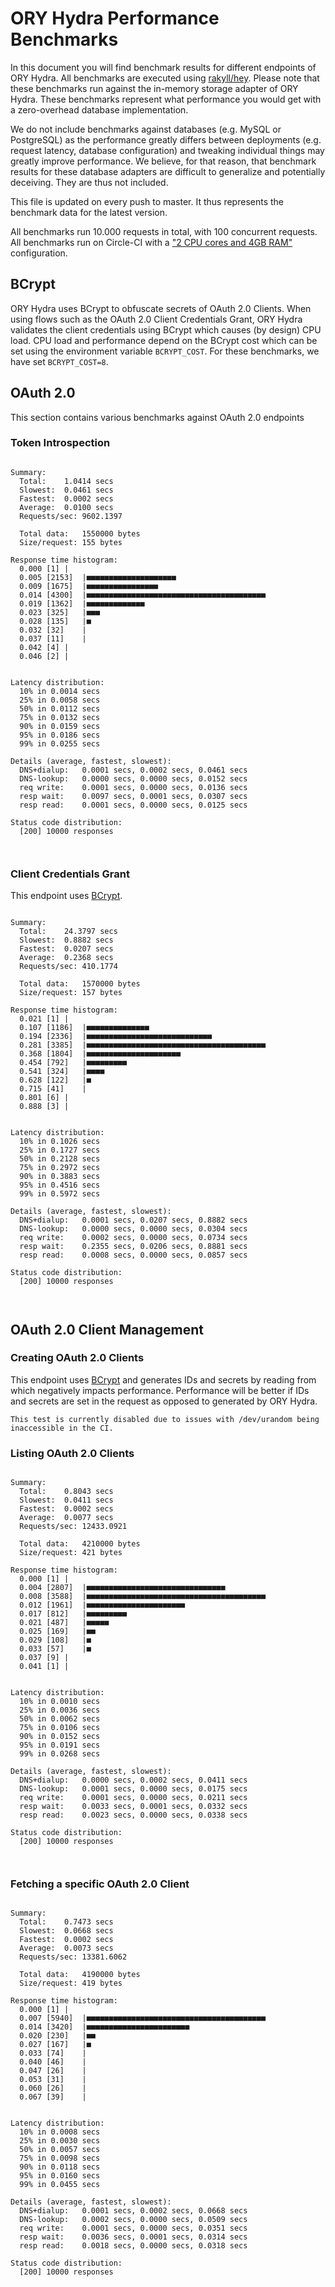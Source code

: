 # ORY Hydra Performance Benchmarks

In this document you will find benchmark results for different endpoints of ORY Hydra. All benchmarks are executed
using [rakyll/hey](https://github.com/rakyll/hey). Please note that these benchmarks run against the in-memory storage
adapter of ORY Hydra. These benchmarks represent what performance you would get with a zero-overhead database implementation.

We do not include benchmarks against databases (e.g. MySQL or PostgreSQL) as the performance greatly differs between
deployments (e.g. request latency, database configuration) and tweaking individual things may greatly improve performance.
We believe, for that reason, that benchmark results for these database adapters are difficult to generalize and potentially
deceiving. They are thus not included.

This file is updated on every push to master. It thus represents the benchmark data for the latest version.

All benchmarks run 10.000 requests in total, with 100 concurrent requests. All benchmarks run on Circle-CI with a
["2 CPU cores and 4GB RAM"](https://support.circleci.com/hc/en-us/articles/360000489307-Why-do-my-tests-take-longer-to-run-on-CircleCI-than-locally-)
configuration.

## BCrypt

ORY Hydra uses BCrypt to obfuscate secrets of OAuth 2.0 Clients. When using flows such as the OAuth 2.0 Client Credentials
Grant, ORY Hydra validates the client credentials using BCrypt which causes (by design) CPU load. CPU load and performance
depend on the BCrypt cost which can be set using the environment variable `BCRYPT_COST`. For these benchmarks,
we have set `BCRYPT_COST=8`.

## OAuth 2.0

This section contains various benchmarks against OAuth 2.0 endpoints

### Token Introspection

```

Summary:
  Total:	1.0414 secs
  Slowest:	0.0461 secs
  Fastest:	0.0002 secs
  Average:	0.0100 secs
  Requests/sec:	9602.1397
  
  Total data:	1550000 bytes
  Size/request:	155 bytes

Response time histogram:
  0.000 [1]	|
  0.005 [2153]	|■■■■■■■■■■■■■■■■■■■■
  0.009 [1675]	|■■■■■■■■■■■■■■■■
  0.014 [4300]	|■■■■■■■■■■■■■■■■■■■■■■■■■■■■■■■■■■■■■■■■
  0.019 [1362]	|■■■■■■■■■■■■■
  0.023 [325]	|■■■
  0.028 [135]	|■
  0.032 [32]	|
  0.037 [11]	|
  0.042 [4]	|
  0.046 [2]	|


Latency distribution:
  10% in 0.0014 secs
  25% in 0.0058 secs
  50% in 0.0112 secs
  75% in 0.0132 secs
  90% in 0.0159 secs
  95% in 0.0186 secs
  99% in 0.0255 secs

Details (average, fastest, slowest):
  DNS+dialup:	0.0001 secs, 0.0002 secs, 0.0461 secs
  DNS-lookup:	0.0000 secs, 0.0000 secs, 0.0152 secs
  req write:	0.0001 secs, 0.0000 secs, 0.0136 secs
  resp wait:	0.0097 secs, 0.0001 secs, 0.0307 secs
  resp read:	0.0001 secs, 0.0000 secs, 0.0125 secs

Status code distribution:
  [200]	10000 responses



```

### Client Credentials Grant

This endpoint uses [BCrypt](#bcrypt).

```

Summary:
  Total:	24.3797 secs
  Slowest:	0.8882 secs
  Fastest:	0.0207 secs
  Average:	0.2368 secs
  Requests/sec:	410.1774
  
  Total data:	1570000 bytes
  Size/request:	157 bytes

Response time histogram:
  0.021 [1]	|
  0.107 [1186]	|■■■■■■■■■■■■■■
  0.194 [2336]	|■■■■■■■■■■■■■■■■■■■■■■■■■■■■
  0.281 [3385]	|■■■■■■■■■■■■■■■■■■■■■■■■■■■■■■■■■■■■■■■■
  0.368 [1804]	|■■■■■■■■■■■■■■■■■■■■■
  0.454 [792]	|■■■■■■■■■
  0.541 [324]	|■■■■
  0.628 [122]	|■
  0.715 [41]	|
  0.801 [6]	|
  0.888 [3]	|


Latency distribution:
  10% in 0.1026 secs
  25% in 0.1727 secs
  50% in 0.2128 secs
  75% in 0.2972 secs
  90% in 0.3883 secs
  95% in 0.4516 secs
  99% in 0.5972 secs

Details (average, fastest, slowest):
  DNS+dialup:	0.0001 secs, 0.0207 secs, 0.8882 secs
  DNS-lookup:	0.0000 secs, 0.0000 secs, 0.0304 secs
  req write:	0.0002 secs, 0.0000 secs, 0.0734 secs
  resp wait:	0.2355 secs, 0.0206 secs, 0.8881 secs
  resp read:	0.0008 secs, 0.0000 secs, 0.0857 secs

Status code distribution:
  [200]	10000 responses



```

## OAuth 2.0 Client Management

### Creating OAuth 2.0 Clients

This endpoint uses [BCrypt](#bcrypt) and generates IDs and secrets by reading from  which negatively impacts
performance. Performance will be better if IDs and secrets are set in the request as opposed to generated by ORY Hydra.

```
This test is currently disabled due to issues with /dev/urandom being inaccessible in the CI.
```

### Listing OAuth 2.0 Clients

```

Summary:
  Total:	0.8043 secs
  Slowest:	0.0411 secs
  Fastest:	0.0002 secs
  Average:	0.0077 secs
  Requests/sec:	12433.0921
  
  Total data:	4210000 bytes
  Size/request:	421 bytes

Response time histogram:
  0.000 [1]	|
  0.004 [2807]	|■■■■■■■■■■■■■■■■■■■■■■■■■■■■■■■
  0.008 [3588]	|■■■■■■■■■■■■■■■■■■■■■■■■■■■■■■■■■■■■■■■■
  0.012 [1961]	|■■■■■■■■■■■■■■■■■■■■■■
  0.017 [812]	|■■■■■■■■■
  0.021 [487]	|■■■■■
  0.025 [169]	|■■
  0.029 [108]	|■
  0.033 [57]	|■
  0.037 [9]	|
  0.041 [1]	|


Latency distribution:
  10% in 0.0010 secs
  25% in 0.0036 secs
  50% in 0.0062 secs
  75% in 0.0106 secs
  90% in 0.0152 secs
  95% in 0.0191 secs
  99% in 0.0268 secs

Details (average, fastest, slowest):
  DNS+dialup:	0.0000 secs, 0.0002 secs, 0.0411 secs
  DNS-lookup:	0.0001 secs, 0.0000 secs, 0.0175 secs
  req write:	0.0001 secs, 0.0000 secs, 0.0211 secs
  resp wait:	0.0033 secs, 0.0001 secs, 0.0332 secs
  resp read:	0.0023 secs, 0.0000 secs, 0.0338 secs

Status code distribution:
  [200]	10000 responses



```

### Fetching a specific OAuth 2.0 Client

```

Summary:
  Total:	0.7473 secs
  Slowest:	0.0668 secs
  Fastest:	0.0002 secs
  Average:	0.0073 secs
  Requests/sec:	13381.6062
  
  Total data:	4190000 bytes
  Size/request:	419 bytes

Response time histogram:
  0.000 [1]	|
  0.007 [5940]	|■■■■■■■■■■■■■■■■■■■■■■■■■■■■■■■■■■■■■■■■
  0.014 [3420]	|■■■■■■■■■■■■■■■■■■■■■■■
  0.020 [230]	|■■
  0.027 [167]	|■
  0.033 [74]	|
  0.040 [46]	|
  0.047 [26]	|
  0.053 [31]	|
  0.060 [26]	|
  0.067 [39]	|


Latency distribution:
  10% in 0.0008 secs
  25% in 0.0030 secs
  50% in 0.0057 secs
  75% in 0.0098 secs
  90% in 0.0118 secs
  95% in 0.0160 secs
  99% in 0.0455 secs

Details (average, fastest, slowest):
  DNS+dialup:	0.0001 secs, 0.0002 secs, 0.0668 secs
  DNS-lookup:	0.0002 secs, 0.0000 secs, 0.0509 secs
  req write:	0.0001 secs, 0.0000 secs, 0.0351 secs
  resp wait:	0.0036 secs, 0.0001 secs, 0.0314 secs
  resp read:	0.0018 secs, 0.0000 secs, 0.0318 secs

Status code distribution:
  [200]	10000 responses



```
